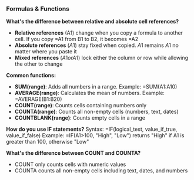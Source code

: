 ### Formulas & Functions

**What's the difference between relative and absolute cell references?**

- **Relative references** (A1) change when you copy a formula to another cell. If you copy =A1 from B1 to B2, it becomes =A2
- **Absolute references** ($A$1) stay fixed when copied. $A$1 remains $A$1 no matter where you paste it
- **Mixed references** ($A1 or A$1) lock either the column or row while allowing the other to change

**Common functions:**

- **SUM(range)**: Adds all numbers in a range. Example: =SUM(A1:A10)
- **AVERAGE(range)**: Calculates the mean of numbers. Example: =AVERAGE(B1:B20)
- **COUNT(range)**: Counts cells containing numbers only
- **COUNTA(range)**: Counts all non-empty cells (numbers, text, dates)
- **COUNTBLANK(range)**: Counts empty cells in a range

**How do you use IF statements?**
Syntax: =IF(logical_test, value_if_true, value_if_false)
Example: =IF(A1>100, "High", "Low") returns "High" if A1 is greater than 100, otherwise "Low"

**What's the difference between COUNT and COUNTA?**

- COUNT only counts cells with numeric values
- COUNTA counts all non-empty cells including text, dates, and numbers
